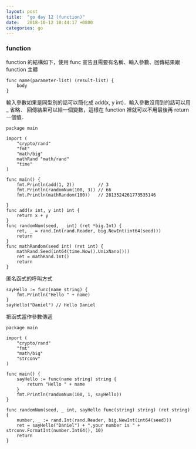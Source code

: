 ```yaml
---
layout: post
title:  "go day 12 (function)"
date:   2018-10-12 10:44:17 +0800
categories: go
---
```



### function

function 的結構如下，使用 func 宣告且需要有名稱、輸入參數、回傳結果跟 function 主體  

```
func name(parameter-list) (result-list) {
	body
}
```
輸入參數如果是同型別的話可以簡化成 add(x, y int)．輸入參數沒用到的話可以用 _ 省略．
回傳結果可以給一個變數，這樣在 function 裡就可以不用最後再 return 一個值．


```
package main

import (
	"crypto/rand"
	"fmt"
	"math/big"
	mathRand "math/rand"
	"time"
)

func main() {
	fmt.Println(add(1, 2))         // 3
	fmt.Println(randomNum(100, 3)) // 66
	fmt.Println(mathRandom(100))   // 2813524261773535146

}
func add(x int, y int) int {
	return x + y
}
func randomNum(seed, _ int) (ret *big.Int) {
	ret, _ = rand.Int(rand.Reader, big.NewInt(int64(seed)))
	return
}
func mathRandom(seed int) (ret int) {
	mathRand.Seed(int64(time.Now().UnixNano()))
	ret = mathRand.Int()
	return
}

```

匿名函式的呼叫方式  

```
sayHello := func(name string) {
	fmt.Println("Hello " + name)
}
sayHello("Daniel") // Hello Daniel
```

把函式當作參數傳遞  

```
package main

import (
	"crypto/rand"
	"fmt"
	"math/big"
	"strconv"
)

func main() {
	sayHello := func(name string) string {
		return "Hello " + name
	}
	fmt.Println(randomNum(100, 1, sayHello))
}

func randomNum(seed, _ int, sayHello func(string) string) (ret string) {
	number, _ := rand.Int(rand.Reader, big.NewInt(int64(seed)))
	ret = sayHello("Daniel") + ",your number is " + strconv.FormatInt(number.Int64(), 10)
	return
}

```







